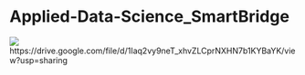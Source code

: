 # Applied-Data-Science_SmartBridge
<img src="https://visme.co/blog/wp-content/uploads/powerpoint-animation-how-to-add-animation-to-powerpoint.gif">
https://drive.google.com/file/d/1Iaq2vy9neT_xhvZLCprNXHN7b1KYBaYK/view?usp=sharing
